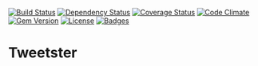 [![Build Status](http://img.shields.io/travis/pikesley/tweetster.svg?style=flat-square)](https://travis-ci.org/pikesley/tweetster)
[![Dependency Status](http://img.shields.io/gemnasium/pikesley/tweetster.svg?style=flat-square)](https://gemnasium.com/pikesley/tweetster)
[![Coverage Status](http://img.shields.io/coveralls/pikesley/tweetster.svg?style=flat-square)](https://coveralls.io/r/pikesley/tweetster)
[![Code Climate](http://img.shields.io/codeclimate/github/pikesley/tweetster.svg?style=flat-square)](https://codeclimate.com/github/pikesley/tweetster)
[![Gem Version](http://img.shields.io/gem/v/tweetster.svg?style=flat-square)](https://rubygems.org/gems/tweetster)
[![License](http://img.shields.io/:license-mit-blue.svg?style=flat-square)](http://pikesley.mit-license.org)
[![Badges](http://img.shields.io/:badges-7/7-ff6799.svg?style=flat-square)](https://github.com/badges/badgerbadgerbadger)

# Tweetster
